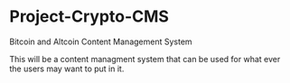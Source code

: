 # Project-Crypto-CMS
Bitcoin and Altcoin Content Management System

This will be a content managment system that can be used for what ever the users may want to put in it.
